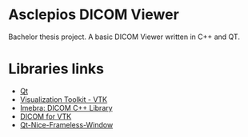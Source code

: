 # Asclepios DICOM Viewer
Bachelor thesis project.
A basic DICOM Viewer written in C++ and QT.

# Libraries links
- [Qt](https://www.qt.io/)
- [Visualization Toolkit - VTK](https://vtk.org/)
- [Imebra: DICOM C++ Library](https://imebra.com/)
- [DICOM for VTK](http://dgobbi.github.io/vtk-dicom/)
- [Qt-Nice-Frameless-Window](https://github.com/Bringer-of-Light/Qt-Nice-Frameless-Window)
